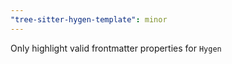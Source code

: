 ```yaml
---
"tree-sitter-hygen-template": minor
---
```


Only highlight valid frontmatter properties for `Hygen`
